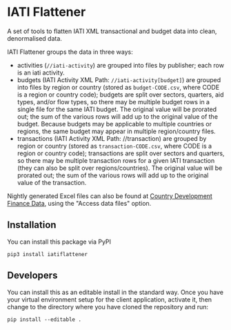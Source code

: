 # IATI Flattener

A set of tools to flatten IATI XML transactional and budget data into clean, denormalised data.

IATI Flattener groups the data in three ways:
  - activities (``//iati-activity``) are grouped into files by publisher; each row is an iati activity.
  - budgets (IATI Activity XML Path: ``//iati-activity[budget]``) are grouped into files by region or country
    (stored as ``budget-CODE.csv``, where CODE is a region or country code); budgets are split over sectors,
    quarters, aid types, and/or flow types, so there may be multiple budget rows in a single file for the
    same IATI budget.
    The original value will be prorated out; the sum of the various rows will add up to the original value
    of the budget. Because budgets may be applicable to multiple countries or regions, the same budget may
    appear in multiple region/country files.
  - transactions (IATI Activity XML Path: //transaction) are grouped by region or country (stored as
    ``transaction-CODE.csv``, where CODE is a region or country code); transactions are split over sectors and
    quarters, so there may be multiple transaction rows for a given IATI transaction (they can also be split
    over regions/countries). The original value will be prorated out; the sum of the various rows will add up
    to the original value of the transaction.

Nightly generated Excel files can also be found at [Country Development Finance Data](https://countrydata.iatistandard.org/), using the "Access data files" option.

## Installation

You can install this package via PyPI

```
pip3 install iatiflattener
```
## Developers

You can install this as an editable install in the standard way. Once you have your virtual environment setup for
the client application, activate it, then change to the directory where you have cloned the repository and run:

```
pip install --editable .
```
